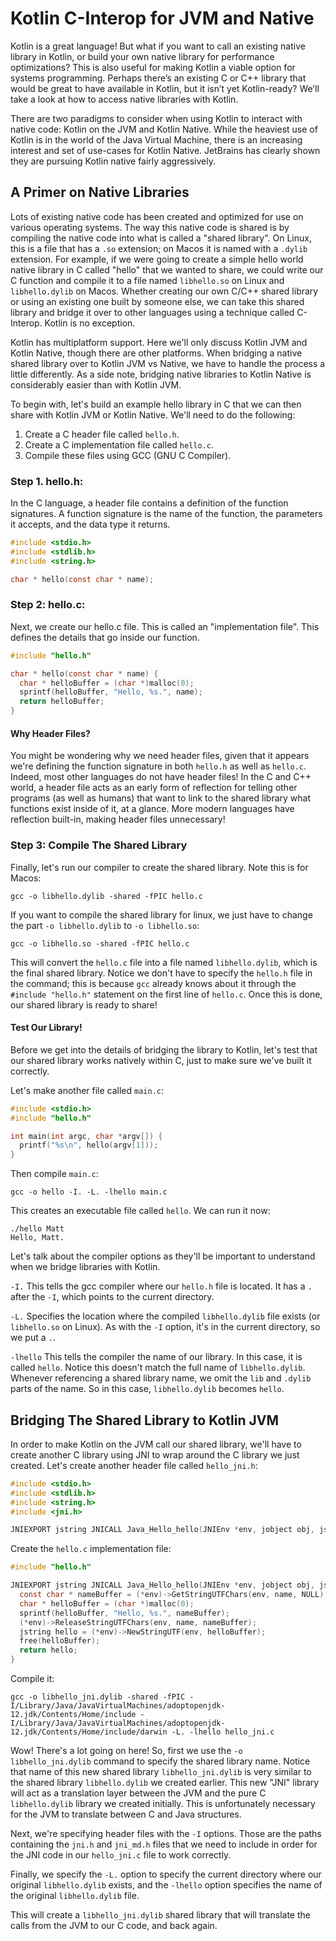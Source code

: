 # Kotlin C-Interop for JVM and Native

Kotlin is a great language! But what if you want to call an existing native library in Kotlin, or build your own native library for performance optimizations? This is also useful for making Kotlin a viable option for systems programming. Perhaps there’s an existing C or C++ library that would be great to have available in Kotlin, but it isn’t yet Kotlin-ready? We’ll take a look at how to access native libraries with Kotlin.

There are two paradigms to consider when using Kotlin to interact with native code: Kotlin on the JVM and Kotlin Native. While the heaviest use of Kotlin is in the world of the Java Virtual Machine, there is an increasing interest and set of use-cases for Kotlin Native. JetBrains has clearly shown they are pursuing Kotlin native fairly aggressively.


## A Primer on Native Libraries

Lots of existing native code has been created and optimized for use on various operating systems. The way this native code is shared is by compiling the native code into what is called a "shared library". On Linux, this is a file that has a `.so` extension; on Macos it is named with a `.dylib` extension. For example, if we were going to create a simple hello world native library in C called "hello" that we wanted to share, we could write our C function and compile it to a file named `libhello.so` on Linux and `libhello.dylib` on Macos. Whether creating our own C/C++ shared library or using an existing one built by someone else, we can take this shared library and bridge it over to other languages using a technique called C-Interop. Kotlin is no exception.

Kotlin has multiplatform support. Here we'll only discuss Kotlin JVM and Kotlin Native, though there are other platforms. When bridging a native shared library over to Kotlin JVM vs Native, we have to handle the process a little differently. As a side note, bridging native libraries to Kotlin Native is considerably easier than with Kotlin JVM.

To begin with, let's build an example hello library in C that we can then share with Kotlin JVM or Kotlin Native. We'll need to do the following:

1. Create a C header file called `hello.h`.
1. Create a C implementation file called `hello.c`.
1. Compile these files using GCC (GNU C Compiler).

### Step 1. hello.h:

In the C language, a header file contains a definition of the function signatures. A function signature is the name of the function, the parameters it accepts, and the data type it returns.

```c
#include <stdio.h>
#include <stdlib.h>
#include <string.h>

char * hello(const char * name);
```

### Step 2: hello.c:

Next, we create our hello.c file. This is called an "implementation file". This defines the details that go inside our function.

```c
#include "hello.h"

char * hello(const char * name) {
  char * helloBuffer = (char *)malloc(0);
  sprintf(helloBuffer, "Hello, %s.", name);
  return helloBuffer;
}
```

#### Why Header Files?

You might be wondering why we need header files, given that it appears we're defining the function signature in both `hello.h` as well as `hello.c`. Indeed, most other languages do not have header files! In the C and C++ world, a header file acts as an early form of reflection for telling other programs (as well as humans) that want to link to the shared library what functions exist inside of it, at a glance. More modern languages have reflection built-in, making header files unnecessary!

### Step 3: Compile The Shared Library

Finally, let's run our compiler to create the shared library. Note this is for Macos:

```shell
gcc -o libhello.dylib -shared -fPIC hello.c
```

If you want to compile the shared library for linux, we just have to change the part `-o libhello.dylib` to `-o libhello.so`:

```shell
gcc -o libhello.so -shared -fPIC hello.c
```

This will convert the `hello.c` file into a file named `libhello.dylib`, which is the final shared library. Notice we don't have to specify the `hello.h` file in the command; this is because `gcc` already knows about it through the `#include "hello.h"` statement on the first line of `hello.c`. Once this is done, our shared library is ready to share!

#### Test Our Library!

Before we get into the details of bridging the library to Kotlin, let's test that our shared library works natively within C, just to make sure we've built it correctly.

Let's make another file called `main.c`:

```c
#include <stdio.h>
#include "hello.h"

int main(int argc, char *argv[]) {
  printf("%s\n", hello(argv[1]));
}
```

Then compile `main.c`:

```shell
gcc -o hello -I. -L. -lhello main.c
```

This creates an executable file called `hello`. We can run it now:

```shell
./hello Matt
Hello, Matt.
```

Let's talk about the compiler options as they'll be important to understand when we bridge libraries with Kotlin.

`-I.` This tells the gcc compiler where our `hello.h` file is located. It has a `.` after the `-I`, which points to the current directory.

`-L.` Specifies the location where the compiled `libhello.dylib` file exists (or `libhello.so` on Linux). As with the `-I` option, it's in the current directory, so we put a `.`.

`-lhello` This tells the compiler the name of our library. In this case, it is called `hello`. Notice this doesn't match the full name of `libhello.dylib`. Whenever referencing a shared library name, we omit the `lib` and `.dylib` parts of the name. So in this case, `libhello.dylib` becomes `hello`.

## Bridging The Shared Library to Kotlin JVM

In order to make Kotlin on the JVM call our shared library, we'll have to create another C library using JNI to wrap around the C library we just created. Let's create another header file called `hello_jni.h`:

```c
#include <stdio.h>
#include <stdlib.h>
#include <string.h>
#include <jni.h>

JNIEXPORT jstring JNICALL Java_Hello_hello(JNIEnv *env, jobject obj, jstring name);
```

Create the `hello.c` implementation file:

```c
#include "hello.h"

JNIEXPORT jstring JNICALL Java_Hello_hello(JNIEnv *env, jobject obj, jstring name) {
  const char * nameBuffer = (*env)->GetStringUTFChars(env, name, NULL);
  char * helloBuffer = (char *)malloc(0);
  sprintf(helloBuffer, "Hello, %s.", nameBuffer);
  (*env)->ReleaseStringUTFChars(env, name, nameBuffer);
  jstring hello = (*env)->NewStringUTF(env, helloBuffer);
  free(helloBuffer);
  return hello;
}
```

Compile it:

```shell
gcc -o libhello_jni.dylib -shared -fPIC -I/Library/Java/JavaVirtualMachines/adoptopenjdk-12.jdk/Contents/Home/include -I/Library/Java/JavaVirtualMachines/adoptopenjdk-12.jdk/Contents/Home/include/darwin -L. -lhello hello_jni.c
```

Wow! There's a lot going on here! So, first we use the `-o libhello_jni.dylib` command to specify the shared library name. Notice that name of this new shared library `libhello_jni.dylib` is very similar to the shared library `libhello.dylib` we created earlier. This new "JNI" library will act as a translation layer between the JVM and the pure C `libhello.dylib` library we created initially. This is unfortunately necessary for the JVM to translate between C and Java structures.

Next, we're specifying header files with the `-I` options. Those are the paths containing the `jni.h` and `jni_md.h` files that we need to include in order for the JNI code in our `hello_jni.c` file to work correctly.

Finally, we specify the `-L.` option to specify the current directory where our original `libhello.dylib` exists, and the `-lhello` option specifies the name of the original `libhello.dylib` file.

This will create a `libhello_jni.dylib` shared library that will translate the calls from the JVM to our C code, and back again.
